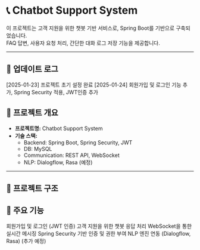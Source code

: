 # 📞 Chatbot Support System

이 프로젝트는 고객 지원을 위한 챗봇 기반 서비스로, Spring Boot를 기반으로 구축되었습니다.  
FAQ 답변, 사용자 요청 처리, 간단한 대화 로그 저장 기능을 제공합니다.

---
## 📝 업데이트 로그
[2025-01-23] 프로젝트 초기 설정 완료
[2025-01-24] 회원가입 및 로그인 기능 추가, Spring Security 적용, JWT인증 추가


## 🚀 프로젝트 개요

- **프로젝트명:** Chatbot Support System
- **기술 스택:**  
  - Backend: Spring Boot, Spring Security, JWT  
  - DB: MySQL  
  - Communication: REST API, WebSocket  
  - NLP: Dialogflow, Rasa (예정)  

---

## 📂 프로젝트 구조

## 🔑 주요 기능
 회원가입 및 로그인 (JWT 인증)
 고객 지원을 위한 챗봇 응답 처리
 WebSocket을 통한 실시간 메시징
 Spring Security 기반 인증 및 권한 부여
 NLP 엔진 연동 (Dialogflow, Rasa) (추가 예정)

